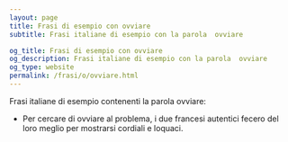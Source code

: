 ```yaml
---
layout: page
title: Frasi di esempio con ovviare 
subtitle: Frasi italiane di esempio con la parola  ovviare

og_title: Frasi di esempio con ovviare 
og_description: Frasi italiane di esempio con la parola  ovviare
og_type: website
permalink: /frasi/o/ovviare.html
---
```


Frasi italiane di esempio contenenti la parola ovviare:


- Per cercare di ovviare al problema, i due francesi autentici fecero del loro meglio per mostrarsi cordiali e loquaci.
